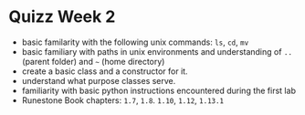 # Quizz Week 2
- basic familarity with the following unix commands: `ls`, `cd`, `mv`
- basic familiary with paths in unix environments and understanding of `..` (parent folder) and `~` (home directory)
- create a basic class and a constructor for it.
- understand what purpose classes serve.
- familiarity with basic python instructions encountered during the first lab
- Runestone Book chapters: `1.7`, `1.8`. `1.10`, `1.12`, `1.13.1`
